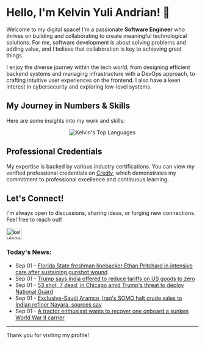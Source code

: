 # Hello, I'm Kelvin Yuli Andrian! 👋

Welcome to my digital space! I'm a passionate **Software Engineer** who thrives on building and collaborating to create meaningful technological solutions. For me, software development is about solving problems and adding value, and I believe that collaboration is key to achieving great things.

I enjoy the diverse journey within the tech world, from designing efficient backend systems and managing infrastructure with a DevOps approach, to crafting intuitive user experiences on the frontend. I also have a keen interest in cybersecurity and exploring low-level systems.

## My Journey in Numbers & Skills

Here are some insights into my work and skills:

<p align="center">
  <img src="https://github-readme-stats.vercel.app/api/top-langs/?username=kelvinzer0&layout=compact&theme=radical" alt="Kelvin's Top Languages" />
</p>

## Professional Credentials

My expertise is backed by various industry certifications. You can view my verified professional credentials on [Credly](https://www.credly.com/users/kelvin-yuli-andrian/badges), which demonstrates my commitment to professional excellence and continuous learning.

## Let's Connect!

I'm always open to discussions, sharing ideas, or forging new connections. Feel free to reach out!

<p align="left">
    <a href="https://linkedin.com/in/kelvinzero" target="blank"><img align="center" src="https://cdn.jsdelivr.net/npm/simple-icons@3.0.1/icons/linkedin.svg" alt="kelvinzero" height="30" width="40" /></a>
</p>

### Today's News:

<!-- feed start -->
- Sep 01 - [Florida State freshman linebacker Ethan Pritchard in intensive care after sustaining gunshot wound](https://sports.yahoo.com/college-football/breaking-news/article/florida-state-freshman-linebacker-ethan-pritchard-in-intensive-care-after-sustaining-gunshot-wound-141702047.html)
- Sep 01 - [Trump says India offered to reduce tariffs on US goods to zero](https://finance.yahoo.com/news/trump-says-india-offered-reduce-134807964.html)
- Sep 01 - [53 shot, 7 dead, in Chicago amid Trump's threat to deploy National Guard](https://www.yahoo.com/news/articles/35-shot-chicago-governor-rejects-204406894.html)
- Sep 01 - [Exclusive-Saudi Aramco, Iraq's SOMO halt crude sales to Indian refiner Nayara, sources say](https://finance.yahoo.com/news/exclusive-saudi-aramco-iraqs-somo-123758450.html)
- Sep 01 - [A tractor enthusiast wants to recover one onboard a sunken World War II carrier](https://www.yahoo.com/news/articles/tractor-enthusiast-wants-recover-one-121100851.html)
<!-- feed end -->

---

Thank you for visiting my profile!
